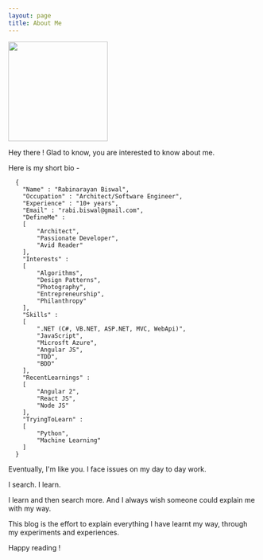```yaml
---
layout: page
title: About Me
---
```


<img src="../public/image/Me.jpg" height="200" width="200" />

Hey there ! Glad to know, you are interested to know about me.

Here is my short bio -   

      {
    	"Name" : "Rabinarayan Biswal",
    	"Occupation" : "Architect/Software Engineer",
    	"Experience" : "10+ years",
    	"Email" : "rabi.biswal@gmail.com",
    	"DefineMe" :
    	[
      		"Architect",
    		"Passionate Developer",
    		"Avid Reader"
    	],
    	"Interests" :
    	[
      		"Algorithms",
    		"Design Patterns",
    		"Photography",
    		"Entrepreneurship",
    		"Philanthropy"
    	],
		"Skills" : 
		[
			".NET (C#, VB.NET, ASP.NET, MVC, WebApi)",
			"JavaScript",
			"Microsft Azure",
			"Angular JS",
			"TDD",
			"BDD"			
		],
		"RecentLearnings" :
		[			
			"Angular 2",
			"React JS",
			"Node JS"
		],
		"TryingToLearn" : 
		[
			"Python",
			"Machine Learning"
		]
      }


Eventually, I'm like you. I face issues on my day to day work.

I search. I learn.

I learn and then search more. And I always wish someone could explain me with my way.

This blog is the effort to explain everything I have learnt my way, through my experiments and experiences.

Happy reading !
